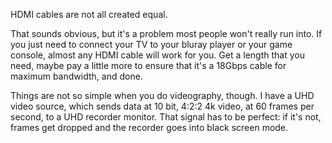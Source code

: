 HDMI cables are not all created equal.

That sounds obvious, but it's a problem most people won't really run into. If you just need to connect your TV to your bluray player or your game console, almost any HDMI cable will work for you. Get a length that you need, maybe pay a little more to ensure that it's a 18Gbps cable for maximum bandwidth, and done.

Things are not so simple when you do videography, though. I have a UHD video source, which sends data at 10 bit, 4:2:2 4k video, at 60 frames per second, to a UHD recorder monitor. That signal has to be perfect: if it's not, frames get dropped and the recorder goes into black screen mode.